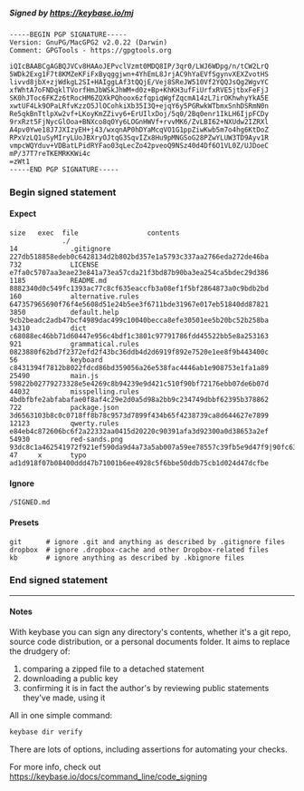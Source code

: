 ##### Signed by https://keybase.io/mj
```
-----BEGIN PGP SIGNATURE-----
Version: GnuPG/MacGPG2 v2.0.22 (Darwin)
Comment: GPGTools - https://gpgtools.org

iQIcBAABCgAGBQJVCv8HAAoJEPvclVzmt0MDQ8IP/3qr0/LWJ6WDpg/n/tCW2LrQ
5WDk2Exg1F7t8KMZeKFiFxByqggjwn+4YhEmL8JrjAC9hYaEVfSgynvXEXZvotHS
livvd8jbX+zjWdkgL2SI+HAIggLAf3tQQjE/Vej8SReJW510Vf2YQQJsQg2WgvYC
xfWhtA7oFNDqklTVorfHmJbWSkJhWM+d0z+Bp+KhKH3ufFiUrfxRVE5jtbxFeFjJ
SK0hJToc6FKZz6tRocHM6ZQXkPQhoox6zfqpiqWgfZqcmA14zL7irOKhwhyYkA5E
xwtUF4Lk9OPaLRfvKzzO5JlOCohkiXb35I3Q+ejqY6y5PGRwkWTbmxSnhDSRmN0n
Re5qkBnTtlpXw2vf+LKoyKmZZivy6+ErUIlxDoj/5q0/2Bq0enr1IkLH6IjpFCDy
9rxRzt5FjNycGlOoa+BNXco8qOYy6LOGnHWVf+rvvMK6/ZvLBI62+NXUdw2IZRXl
A4pv0Ywe18J7JXIzyEH+j43/wxqnAP0hDYaMcqVO1G1ppZiwKwb5m7o4hg6KtDoZ
RPxVzLQ1uSyMIryLUoJBXryOJtqG3SqvIZx8Hu9pMNGSoG28PZwYLUW3TD9Ayv1R
vmpcWQYduv+VDBatLPidRYFao03qLecZo42pveoQ9NSz40d4Df6O1VL0Z/UJDoeC
mP/37T7reTKEMRKKWi4c
=zWt1
-----END PGP SIGNATURE-----

```

<!-- END SIGNATURES -->

### Begin signed statement 

#### Expect

```
size   exec  file                 contents                                                                                                                         
             ./                                                                                                                                                    
14             .gitignore         227db518858edeb0c6428134d2b802bd357e1a5793c337aa2766eda272de46ba                                                                 
732            LICENSE            e7fa0c5707aa3eae23e841a73ea57cda21f3bd87b90ba3ea254ca5bdec29d386                                                                 
1185           README.md          8882340d0c549fc1393ac77c8cf635eaccfb3a08ef1f5bf2864873a0c9bdb2bd                                                                 
160            alternative.rules  647357965690f76f4e5608d51e24b5ee3f6711bde31967e017eb51840dd87821                                                                 
3850           default.help       9cb2beadc2adb47bcf4989dac499c10040becca8efe30501ee5b20bc52b258ba                                                                 
14310          dict               c68088ec46bb71d60447e956c4bdf1c3801c97791786fdd45522bb5e8a253163                                                                 
921            grammatical.rules  0823880f62bd7f2372efd2f43bc36ddb4d2d6919f892e7520e1ee8f9b443400c                                                                 
56             keyboard           c8431394f7812b8022fdcd86bd359056a26e538fac4446ab1e908753e1fa1a89                                                                 
25490          main.js            59822b02779273328e5e4269c8b94239e9d421c510f90bf72176ebb07de6b07d                                                                 
44032          misspelling.rules  4bdbfbfe2abfabafae0f8af4c29e2d0a5d98a2bb9c234749dbbf62395b378862                                                                 
722            package.json       3d6563103b8c0c0718ff8b78c9573d7899f434b65f4238739ca8d644627e7899                                                                 
12123          qwerty.rules       e84eb4c872606bc6f2a22332aa0415d20220c90391afa3d92300a0d38653a2ef                                                                 
54930          red-sands.png      93dc8c1a462541972f921ef590da9d4a73a5ab007a59ee78557c39fb5e9d47f9|90fc63a22d397a7bf6d7afa453adb74fed15c486c8a2cce3eb75149e3ff87a78
47     x       typo               ad1d918f07b08400ddd47b71001b6ee4928c5f6bbe50ddb75cb1d024d47dcfbe                                                                 
```

#### Ignore

```
/SIGNED.md
```

#### Presets

```
git      # ignore .git and anything as described by .gitignore files
dropbox  # ignore .dropbox-cache and other Dropbox-related files    
kb       # ignore anything as described by .kbignore files          
```

<!-- summarize version = 0.0.9 -->

### End signed statement

<hr>

#### Notes

With keybase you can sign any directory's contents, whether it's a git repo,
source code distribution, or a personal documents folder. It aims to replace the drudgery of:

  1. comparing a zipped file to a detached statement
  2. downloading a public key
  3. confirming it is in fact the author's by reviewing public statements they've made, using it

All in one simple command:

```bash
keybase dir verify
```

There are lots of options, including assertions for automating your checks.

For more info, check out https://keybase.io/docs/command_line/code_signing